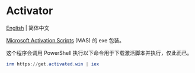 # Activator

[English](README-en.md) | 简体中文

[Microsoft Activation Scripts](https://activated.win) (MAS) 的 exe 包装。

这个程序会调用 PowerShell 执行以下命令用于下载激活脚本并执行，仅此而已。

```powershell
irm https://get.activated.win | iex
```
